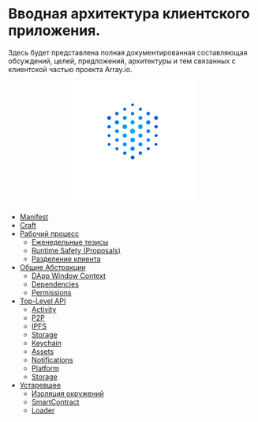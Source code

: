 # Вводная архитектура клиентского приложения.
Здесь будет представлена полная документированная составляющая обсуждений, целей, предложений, архитектуры и тем связанных с клиентской частью проекта Array.io. 
<p align="center">
    <img src="logo.png" height="250px" width="250px" /> 
</p>

- [Manifest](manifest.md)
- [Craft](toolchain/craft.md)
- [Рабочий процесс](work-process/README.md)
  - [Еженедельные тезисы](work-process/weekly-abstracts/README.md)
  - [Runtime Safety (Proposals)](work-process/runtime-safety.md)
  - [Разделение клиента](work-process/subprojects.md)
- [Общие Абстракции](shared/README.md)
  - [DApp Window Context](shared/dapp-window-context.md)
  - [Dependencies](shared/dependencies.md)
  - [Permissions](shared/permissions.md)
- [Top-Level API](components/README.md)
  - [Activity](components/activity.md)
  - [P2P](components/p2p.md)
  - [IPFS](components/ipfs.md)
  - [Storage](components/storage.md)
  - [Keychain](components/keychain.md)
  - [Assets](components/assets.md)
  - [Notifications](components/notifications.md)
  - [Platform](components/platform.md)
  - [Storage](components/storage.md)
- [Устаревшее](not-relevant/README.md)
  - [Изоляция окружений](not-relevant/isolation.md)
  - [SmartContract](not-relevant/contract.md)
  - [Loader](not-relevant/loader.md)